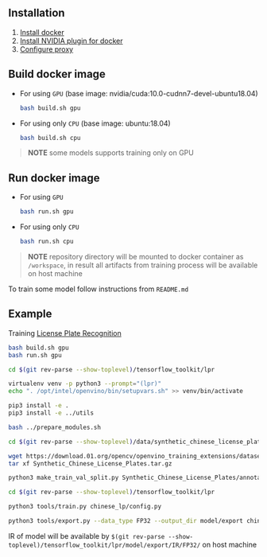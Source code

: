## Installation

1. [Install docker](https://docs.docker.com/install/linux/docker-ce/ubuntu/)
2. [Install NVIDIA plugin for docker](https://github.com/NVIDIA/nvidia-docker#quickstart)
3. [Configure proxy](https://docs.docker.com/config/daemon/systemd/#httphttps-proxy)

## Build docker image

* For using `GPU` (base image: nvidia/cuda:10.0-cudnn7-devel-ubuntu18.04)
    ```bash
    bash build.sh gpu
    ```
* For using only `CPU` (base image: ubuntu:18.04)
    ```bash
    bash build.sh cpu
    ```

> **NOTE** some models supports training only on GPU

## Run docker image

* For using `GPU`
    ```bash
    bash run.sh gpu
    ```
* For using only `CPU`
    ```bash
    bash run.sh cpu
    ```

> **NOTE** repository directory will be mounted to docker container as `/workspace`, in result all artifacts from training process will be available on host machine

To train some model follow instructions from `README.md`

## Example

Training [License Plate Recognition](../tensorflow_toolkit/lpr)

```bash
bash build.sh gpu
bash run.sh gpu

cd $(git rev-parse --show-toplevel)/tensorflow_toolkit/lpr

virtualenv venv -p python3 --prompt="(lpr)"
echo ". /opt/intel/openvino/bin/setupvars.sh" >> venv/bin/activate

pip3 install -e .
pip3 install -e ../utils

bash ../prepare_modules.sh

cd $(git rev-parse --show-toplevel)/data/synthetic_chinese_license_plates

wget https://download.01.org/opencv/openvino_training_extensions/datasets/license_plate_recognition/Synthetic_Chinese_License_Plates.tar.gz
tar xf Synthetic_Chinese_License_Plates.tar.gz

python3 make_train_val_split.py Synthetic_Chinese_License_Plates/annotation

cd $(git rev-parse --show-toplevel)/tensorflow_toolkit/lpr

python3 tools/train.py chinese_lp/config.py

python3 tools/export.py --data_type FP32 --output_dir model/export chinese_lp/config.py
```

IR of model will be available by `$(git rev-parse --show-toplevel)/tensorflow_toolkit/lpr/model/export/IR/FP32/` on host machine
